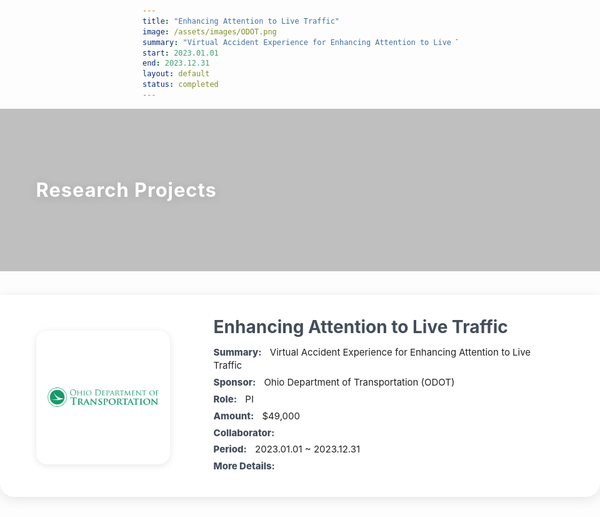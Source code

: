```yaml
---
title: "Enhancing Attention to Live Traffic"
image: /assets/images/ODOT.png
summary: "Virtual Accident Experience for Enhancing Attention to Live Traffic"
start: 2023.01.01
end: 2023.12.31
layout: default
status: completed
---
```


<style>
.project-detail-header-image {
  position: relative;
  width: 100vw;
  left: 50%;
  right: 50%;
  margin-left: -50vw;
  margin-right: -50vw;
  height: 260px;
  background: url('/assets/images/Tower.JPG') center center / cover no-repeat;
  display: flex;
  align-items: center;
}
.project-detail-header-overlay {
  position: absolute;
  inset: 0;
  background: rgba(30,30,30,0.28);
  z-index: 1;
}
.project-detail-header-text {
  position: relative;
  z-index: 2;
  color: #fff;
  font-size: 2.2em;
  font-weight: 700;
  margin-left: 6vw;
  margin-right: auto;
  text-shadow: 0 2px 16px rgba(0,0,0,0.13);
  letter-spacing: 1px;
  display: flex;
  align-items: center;
  justify-content: flex-start;
  width: 100%;
  height: 100%;
  text-align: left;
}
@media (max-width: 800px) {
  .project-detail-header-image { height: 140px; }
  .project-detail-header-text { font-size: 1.2em; margin-left: 12px;}
}

.project-meta-flex-row {
  display: flex;
  align-items: stretch;
  margin: 38px 0 36px 0;
  padding: 36px 0 32px 0;
  width: 100vw;
  left: 50%;
  margin-left: -50vw;
  position: relative;
  background: #fff;
  box-shadow: 0 4px 18px #e5e5e5;
  border-radius: 0 0 22px 22px;
}
.project-meta-logo-col {
  flex-shrink: 0;
  display: flex;
  align-items: center;
  justify-content: center;
  min-width: 120px;
  padding: 0 0 0 6vw;
}
.project-meta-logo-col img {
  width: 200px;
  height: 200px;
  object-fit: contain;
  background: #fff;
  border-radius: 18px;
  box-shadow: 0 2px 12px #e6e6e6;
  padding: 7px;
}
.project-meta-divider {
  width: 6px;
  min-width: 6px;
  height: 90%;
  align-self: center;
  background: #e6e6e6;
  border-radius: 5px;
  display: block;
  margin: 0 32px;
}
.project-meta-info-col {
  flex: 1;
  min-width: 0;
  display: flex;
  flex-direction: column;
  justify-content: center;
  padding-right: 7vw;
}
.project-meta-title2 {
  font-size: 2em;
  font-weight: 700;
  color: #444d5a;
  margin-bottom: 15px;
  line-height: 1.1;
}
.project-meta-row2 {
  font-size: 1.07em;
  color: #232323;
  margin-bottom: 6px;
  line-height: 1.4;
}
.project-meta-row2 b {
  color: #444d5a;
  font-weight: 800;
  margin-right: 9px;
  font-size: 1em;
}
@media (max-width: 850px) {
  .project-meta-flex-row { padding: 15px 0 14px 0; }
  .project-meta-logo-col img { width: 100px; height: 100px; }
  .project-meta-divider { margin: 0 10px; }
  .project-meta-title2 { font-size: 1.13em; }
  .project-meta-row2 { font-size: 0.97em; }
  .project-meta-info-col { padding-right: 2vw; }
}
@media (max-width: 700px) {
  .project-meta-flex-row {
    flex-direction: column;
    align-items: stretch;
    width: 100vw;
    margin-left: -50vw;
    border-radius: 0;
  }
  .project-meta-logo-col {
    padding-left: 0 !important;
    justify-content: center !important;
    align-items: center !important;
    width: 100%;
    margin-bottom: 14px;
  }
  .project-meta-logo-col img {
    width: 100px;
    height: 100px;
    margin: 0 auto;
    display: block;
  }
  .project-meta-info-col { padding-right: 2vw; }
  .project-meta-divider { display: none; }
  .project-meta-title2 { font-size: 1.13em; }
  .project-meta-row2 { font-size: 0.97em; }
}
</style>

<div class="project-detail-header-image">
  <div class="project-detail-header-overlay"></div>
  <div class="project-detail-header-text">
    Research Projects
  </div>
</div>

<div class="project-meta-flex-row">
  <div class="project-meta-logo-col">
    <img src="/assets/images/ODOT.png" alt="ODOT Logo" />
  </div>
  <div class="project-meta-divider"></div>
  <div class="project-meta-info-col">
    <div class="project-meta-title2">
      Enhancing Attention to Live Traffic
    </div>
    <div class="project-meta-row2"><b>Summary:</b> Virtual Accident Experience for Enhancing Attention to Live Traffic</div>
    <div class="project-meta-row2"><b>Sponsor:</b> Ohio Department of Transportation (ODOT)</div>
    <div class="project-meta-row2"><b>Role:</b> PI </div>
    <div class="project-meta-row2"><b>Amount:</b> $49,000 </div>
    <div class="project-meta-row2"><b>Collaborator:</b> </div>
    <div class="project-meta-row2"><b>Period:</b> 2023.01.01 ~ 2023.12.31</div>
     <div class="project-meta-row2">
      <b>More Details:</b>
    </div>
  </div>
</div>

<!-- ## Overview -->


<!-- ## Highlights -->
